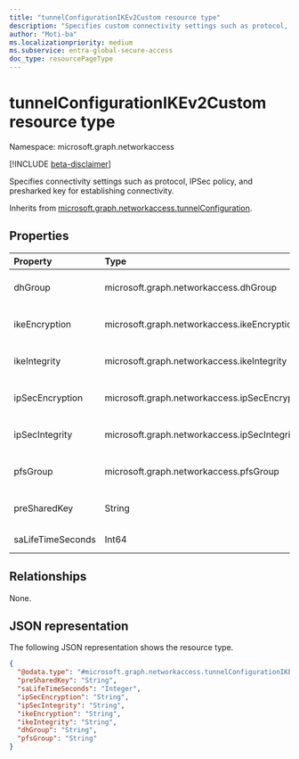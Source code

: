 ```yaml
---
title: "tunnelConfigurationIKEv2Custom resource type"
description: "Specifies custom connectivity settings such as protocol, IPSec policy, and presharked key for establishing connectivity."
author: "Moti-ba"
ms.localizationpriority: medium
ms.subservice: entra-global-secure-access
doc_type: resourcePageType
---
```


# tunnelConfigurationIKEv2Custom resource type

Namespace: microsoft.graph.networkaccess

[!INCLUDE [beta-disclaimer](../../includes/beta-disclaimer.md)]

Specifies connectivity settings such as protocol, IPSec policy, and presharked key for establishing connectivity.

Inherits from [microsoft.graph.networkaccess.tunnelConfiguration](../resources/networkaccess-tunnelconfiguration.md).

## Properties
|Property|Type|Description|
|:---|:---|:---|
|dhGroup|microsoft.graph.networkaccess.dhGroup|Specifies the DH group identifier for IPSec SA negotiation. The possible values are: `dhGroup14`, `dhGroup24`, `dhGroup2048`, `ecp256`, `ecp384`.|
|ikeEncryption|microsoft.graph.networkaccess.ikeEncryption|Specifies the IKE encryption protocol. The possible values are: `aes128`, `aes192`, `aes256`, `gcmAes128`, `gcmAes256`.|
|ikeIntegrity|microsoft.graph.networkaccess.ikeIntegrity|Specifies the integration properties of the IKE protocol. The possible values are: `sha256`, `sha384`, `gcmAes128`, `gcmAes256`.|
|ipSecEncryption|microsoft.graph.networkaccess.ipSecEncryption|Specifies the encryption protocol used for the IPSec tunnel. The possible values are: `none`, `gcmAes128`, `gcmAes192`, `gcmAes256`.|
|ipSecIntegrity|microsoft.graph.networkaccess.ipSecIntegrity|Specifies the integrity properties of the IPSec protocol. The possible values are: `gcmAes128`, `gcmAes192`, `gcmAes256`, `sha256`.|
|pfsGroup|microsoft.graph.networkaccess.pfsGroup|Specifies the Phase 2 DH group identifier for IPSec SA negotiation. The possible values are: `none`, `pfs1`, `pfs2`, `pfs14`, `pfs24`, `pfs2048`, `pfsmm`, `ecp256`, `ecp384`.|
|preSharedKey|String|A key to establish secure connection between the link and VPN tunnel on the edge. Inherited from [microsoft.graph.networkaccess.tunnelConfiguration](../resources/networkaccess-tunnelconfiguration.md).|
|saLifeTimeSeconds|Int64|a standard specifiying Security Association lifetime with recommended values from an RFC standard.|

## Relationships
None.

## JSON representation
The following JSON representation shows the resource type.
<!-- {
  "blockType": "resource",
  "@odata.type": "microsoft.graph.networkaccess.tunnelConfigurationIKEv2Custom"
}
-->
``` json
{
  "@odata.type": "#microsoft.graph.networkaccess.tunnelConfigurationIKEv2Custom",
  "preSharedKey": "String",
  "saLifeTimeSeconds": "Integer",
  "ipSecEncryption": "String",
  "ipSecIntegrity": "String",
  "ikeEncryption": "String",
  "ikeIntegrity": "String",
  "dhGroup": "String",
  "pfsGroup": "String"
}
```

